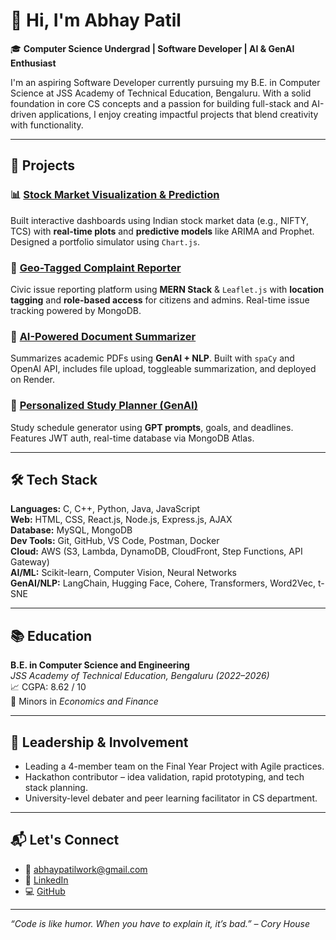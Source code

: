 # 👋 Hi, I'm Abhay Patil

🎓 **Computer Science Undergrad | Software Developer | AI & GenAI Enthusiast**

I'm an aspiring Software Developer currently pursuing my B.E. in Computer Science at JSS Academy of Technical Education, Bengaluru. With a solid foundation in core CS concepts and a passion for building full-stack and AI-driven applications, I enjoy creating impactful projects that blend creativity with functionality.

---

## 💼 Projects

### 📊 [Stock Market Visualization & Prediction](https://github.com/abhaypatil-code/stock-forecasting)
Built interactive dashboards using Indian stock market data (e.g., NIFTY, TCS) with **real-time plots** and **predictive models** like ARIMA and Prophet. Designed a portfolio simulator using `Chart.js`.

### 📍 [Geo-Tagged Complaint Reporter](https://github.com/abhaypatil-code/geo-complaint-reporter)
Civic issue reporting platform using **MERN Stack** & `Leaflet.js` with **location tagging** and **role-based access** for citizens and admins. Real-time issue tracking powered by MongoDB.

### 🧠 [AI-Powered Document Summarizer](https://github.com/abhaypatil-code/doc-summarizer)
Summarizes academic PDFs using **GenAI + NLP**. Built with `spaCy` and OpenAI API, includes file upload, toggleable summarization, and deployed on Render.

### 📅 [Personalized Study Planner (GenAI)](https://github.com/abhaypatil-code/genai-study-planner)
Study schedule generator using **GPT prompts**, goals, and deadlines. Features JWT auth, real-time database via MongoDB Atlas.

---

## 🛠️ Tech Stack

**Languages:** C, C++, Python, Java, JavaScript  
**Web:** HTML, CSS, React.js, Node.js, Express.js, AJAX  
**Database:** MySQL, MongoDB  
**Dev Tools:** Git, GitHub, VS Code, Postman, Docker  
**Cloud:** AWS (S3, Lambda, DynamoDB, CloudFront, Step Functions, API Gateway)  
**AI/ML:** Scikit-learn, Computer Vision, Neural Networks  
**GenAI/NLP:** LangChain, Hugging Face, Cohere, Transformers, Word2Vec, t-SNE

---

## 📚 Education

**B.E. in Computer Science and Engineering**  
*JSS Academy of Technical Education, Bengaluru (2022–2026)*  
📈 CGPA: 8.62 / 10  
🔎 Minors in *Economics and Finance*

---

## 🌟 Leadership & Involvement

- Leading a 4-member team on the Final Year Project with Agile practices.
- Hackathon contributor – idea validation, rapid prototyping, and tech stack planning.
- University-level debater and peer learning facilitator in CS department.

---

## 📬 Let's Connect

- 📧 [abhaypatilwork@gmail.com](mailto:abhaypatilwork@gmail.com)
- 💼 [LinkedIn](https://www.linkedin.com/in/abhaypatil014/)
- 💻 [GitHub](https://github.com/abhaypatil-code)

---

_“Code is like humor. When you have to explain it, it’s bad.” – Cory House_

